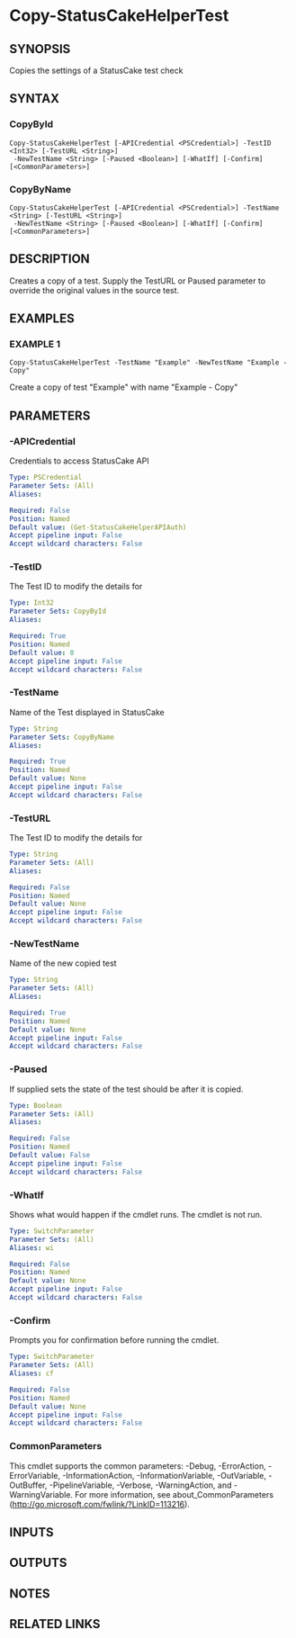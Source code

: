 # Copy-StatusCakeHelperTest

## SYNOPSIS
Copies the settings of a StatusCake test check

## SYNTAX

### CopyById
```
Copy-StatusCakeHelperTest [-APICredential <PSCredential>] -TestID <Int32> [-TestURL <String>]
 -NewTestName <String> [-Paused <Boolean>] [-WhatIf] [-Confirm] [<CommonParameters>]
```

### CopyByName
```
Copy-StatusCakeHelperTest [-APICredential <PSCredential>] -TestName <String> [-TestURL <String>]
 -NewTestName <String> [-Paused <Boolean>] [-WhatIf] [-Confirm] [<CommonParameters>]
```

## DESCRIPTION
Creates a copy of a test.
Supply the TestURL or Paused parameter to override the original values in the source test.

## EXAMPLES

### EXAMPLE 1
```
Copy-StatusCakeHelperTest -TestName "Example" -NewTestName "Example - Copy"
```

Create a copy of test "Example" with name "Example - Copy"

## PARAMETERS

### -APICredential
Credentials to access StatusCake API

```yaml
Type: PSCredential
Parameter Sets: (All)
Aliases:

Required: False
Position: Named
Default value: (Get-StatusCakeHelperAPIAuth)
Accept pipeline input: False
Accept wildcard characters: False
```

### -TestID
The Test ID to modify the details for

```yaml
Type: Int32
Parameter Sets: CopyById
Aliases:

Required: True
Position: Named
Default value: 0
Accept pipeline input: False
Accept wildcard characters: False
```

### -TestName
Name of the Test displayed in StatusCake

```yaml
Type: String
Parameter Sets: CopyByName
Aliases:

Required: True
Position: Named
Default value: None
Accept pipeline input: False
Accept wildcard characters: False
```

### -TestURL
The Test ID to modify the details for

```yaml
Type: String
Parameter Sets: (All)
Aliases:

Required: False
Position: Named
Default value: None
Accept pipeline input: False
Accept wildcard characters: False
```

### -NewTestName
Name of the new copied test

```yaml
Type: String
Parameter Sets: (All)
Aliases:

Required: True
Position: Named
Default value: None
Accept pipeline input: False
Accept wildcard characters: False
```

### -Paused
If supplied sets the state of the test should be after it is copied.

```yaml
Type: Boolean
Parameter Sets: (All)
Aliases:

Required: False
Position: Named
Default value: False
Accept pipeline input: False
Accept wildcard characters: False
```

### -WhatIf
Shows what would happen if the cmdlet runs.
The cmdlet is not run.

```yaml
Type: SwitchParameter
Parameter Sets: (All)
Aliases: wi

Required: False
Position: Named
Default value: None
Accept pipeline input: False
Accept wildcard characters: False
```

### -Confirm
Prompts you for confirmation before running the cmdlet.

```yaml
Type: SwitchParameter
Parameter Sets: (All)
Aliases: cf

Required: False
Position: Named
Default value: None
Accept pipeline input: False
Accept wildcard characters: False
```

### CommonParameters
This cmdlet supports the common parameters: -Debug, -ErrorAction, -ErrorVariable, -InformationAction, -InformationVariable, -OutVariable, -OutBuffer, -PipelineVariable, -Verbose, -WarningAction, and -WarningVariable.
For more information, see about_CommonParameters (http://go.microsoft.com/fwlink/?LinkID=113216).

## INPUTS

## OUTPUTS

## NOTES

## RELATED LINKS
